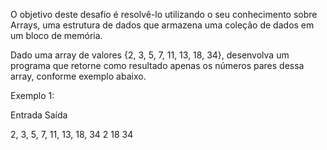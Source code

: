 O objetivo deste desafio é resolvê-lo utilizando o seu conhecimento sobre Arrays, uma estrutura de dados que armazena uma coleção de dados em um bloco de memória.

Dado uma array de valores {2, 3, 5, 7, 11, 13, 18, 34}, desenvolva um programa que retorne como resultado apenas os números pares dessa array, conforme exemplo abaixo.

 

Exemplo 1:

Entrada 									Saída

 2, 3, 5, 7, 11, 13, 18, 34					2
 											18
											34


        
